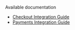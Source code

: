 Available documentation

* [Checkout Integration Guide](https://developers.paymaya.com/blog/entry/ios-checkout-sdk-integration-guide "PayMaya iOS SDK")
* [Payments Integration Guide](https://developers.paymaya.com/blog/entry/ios-payments-sdk-integration-guide "PayMaya iOS SDK")
